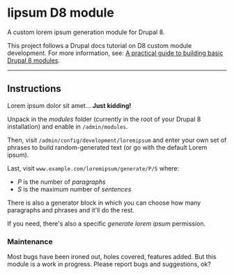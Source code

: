 # lipsum D8 module

A custom lorem ipsum generation module for Drupal 8.

This project follows a Drupal docs tutorial on D8 custom module development. For more information, see: [A practical guide to building basic Drupal 8 modules](https://www.drupal.org/docs/8/creating-custom-modules/a-practical-guide-to-building-basic-drupal-8-modules).

---

## Instructions

Lorem ipsum dolor sit amet... **Just kidding!**

Unpack in the *modules* folder (currently in the root of your Drupal 8
installation) and enable in `/admin/modules`.

Then, visit `/admin/config/development/loremipsum` and enter your own set of
phrases to build random-generated text (or go with the default Lorem ipsum).

Last, visit `www.example.com/loremipsum/generate/P/S` where:

- *P* is the number of *paragraphs*
- *S* is the maximum number of *sentences*

There is also a generator block in which you can choose how many paragraphs and
phrases and it'll do the rest.

If you need, there's also a specific *generate lorem ipsum* permission.

### Maintenance

Most bugs have been ironed out, holes covered, features added. But this module
is a work in progress. Please report bugs and suggestions, ok?
